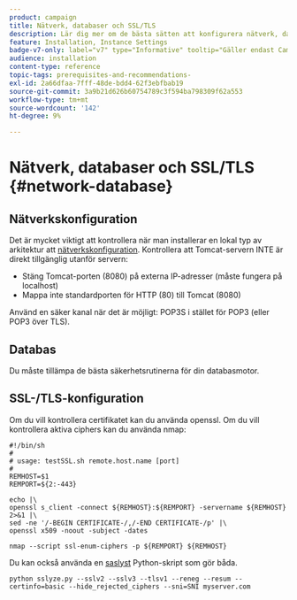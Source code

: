 ```yaml
---
product: campaign
title: Nätverk, databaser och SSL/TLS
description: Lär dig mer om de bästa sätten att konfigurera nätverk, databaser och SSL/TLS
feature: Installation, Instance Settings
badge-v7-only: label="v7" type="Informative" tooltip="Gäller endast Campaign Classic v7"
audience: installation
content-type: reference
topic-tags: prerequisites-and-recommendations-
exl-id: 2a66dfaa-7fff-48de-bdd4-62f3ebfbab19
source-git-commit: 3a9b21d626b60754789c3f594ba798309f62a553
workflow-type: tm+mt
source-wordcount: '142'
ht-degree: 9%

---
```


# Nätverk, databaser och SSL/TLS {#network-database}



## Nätverkskonfiguration

Det är mycket viktigt att kontrollera när man installerar en lokal typ av arkitektur att [nätverkskonfiguration](../../installation/using/network-configuration.md). Kontrollera att Tomcat-servern INTE är direkt tillgänglig utanför servern:

* Stäng Tomcat-porten (8080) på externa IP-adresser (måste fungera på localhost)
* Mappa inte standardporten för HTTP (80) till Tomcat (8080)

Använd en säker kanal när det är möjligt: POP3S i stället för POP3 (eller POP3 över TLS).

## Databas

Du måste tillämpa de bästa säkerhetsrutinerna för din databasmotor.

## SSL-/TLS-konfiguration

Om du vill kontrollera certifikatet kan du använda openssl. Om du vill kontrollera aktiva ciphers kan du använda nmap:

```
#!/bin/sh
#
# usage: testSSL.sh remote.host.name [port]
#
REMHOST=$1
REMPORT=${2:-443}
 
echo |\
openssl s_client -connect ${REMHOST}:${REMPORT} -servername ${REMHOST} 2>&1 |\
sed -ne '/-BEGIN CERTIFICATE-/,/-END CERTIFICATE-/p' |\
openssl x509 -noout -subject -dates
   
nmap --script ssl-enum-ciphers -p ${REMPORT} ${REMHOST}
```

Du kan också använda en [saslyst](https://github.com/nabla-c0d3/sslyze/releases) Python-skript som gör båda.

```
python sslyze.py --sslv2 --sslv3 --tlsv1 --reneg --resum --certinfo=basic --hide_rejected_ciphers --sni=SNI myserver.com
```
